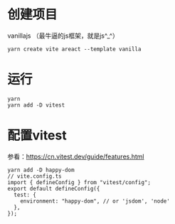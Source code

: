 # 创建项目
vanillajs （最牛逼的js框架，就是js^_^）
```
yarn create vite areact --template vanilla
```
# 运行
```
yarn
yarn add -D vitest
```
# 配置vitest
参看：https://cn.vitest.dev/guide/features.html
```
yarn add -D happy-dom
// vite.config.ts
import { defineConfig } from "vitest/config";
export default defineConfig({
  test: {
    environment: "happy-dom", // or 'jsdom', 'node'
  },
});
```